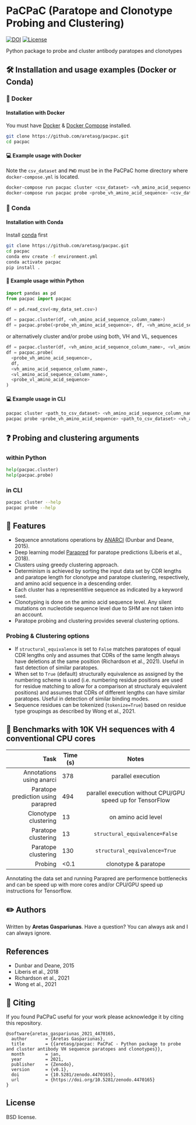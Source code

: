 # PaCPaC (Paratope and Clonotype Probing and Clustering)

[![DOI](https://zenodo.org/badge/DOI/10.5281/zenodo.4470165.svg)](https://doi.org/10.5281/zenodo.4470165)
[![License](https://img.shields.io/badge/License-BSD%203--Clause-blue.svg)](https://opensource.org/licenses/BSD-3-Clause)

Python package to probe and cluster antibody paratopes and clonotypes

## :hammer_and_wrench: Installation and usage examples (Docker or Conda)
### :whale: Docker
#### Installation with Docker
You must have [Docker](https://docs.docker.com/get-docker/) & [Docker Compose](https://docs.docker.com/compose/install/) installed.
```bash
git clone https://github.com/aretasg/pacpac.git
cd pacpac
```
#### :computer: Example usage with Docker
Note the `csv_dataset` and `PWD` must be in the PaCPaC home directory where `docker-compose.yml` is located.
```bash
docker-compose run pacpac cluster <csv_dataset> <vh_amino_acid_sequence_column_name>
docker-compose run pacpac probe <probe_vh_amino_acid_sequence> <csv_dataset> <vh_amino_acid_sequence_column_name>
```
### :snake: Conda
#### Installation with Conda
Install [conda](https://docs.conda.io/en/latest/miniconda.html) first
```bash
git clone https://github.com/aretasg/pacpac.git
cd pacpac
conda env create -f environment.yml
conda activate pacpac
pip install .
```
#### :scroll: Example usage within Python
```python
import pandas as pd
from pacpac import pacpac

df = pd.read_csv(<my_data_set.csv>)

df = pacpac.cluster(df, <vh_amino_acid_sequence_column_name>)
df = pacpac.probe(<probe_vh_amino_acid_sequence>, df, <vh_amino_acid_sequence_column_name>)
```
or alternatively cluster and/or probe using both, VH and VL, sequences
```python
df = pacpac.cluster(df, <vh_amino_acid_sequence_column_name>, <vl_amino_acid_sequence_column_name>)
df = pacpac.probe(
  <probe_vh_amino_acid_sequence>,
  df,
  <vh_amino_acid_sequence_column_name>,
  <vl_amino_acid_sequence_column_name>,
  <probe_vl_amino_acid_sequence>
)
```
#### :computer: Example usage in CLI
```bash
pacpac cluster <path_to_csv_dataset> <vh_amino_acid_sequence_column_name>
pacpac probe <probe_vh_amino_acid_sequence> <path_to_csv_dataset> <vh_amino_acid_sequence_column_name>
```
## :question: Probing and clustering arguments
### within Python
```python
help(pacpac.cluster)
help(pacpac.probe)
```
### in CLI
```bash
pacpac cluster --help
pacpac probe --help
```

## :gem: Features
* Sequence annotations operations by [ANARCI](https://github.com/oxpig/ANARCI) (Dunbar and Deane, 2015).
* Deep learning model [Parapred](https://github.com/eliberis/parapred) for paratope predictions (Liberis et al., 2018).
* Clusters using greedy clustering approach.
* Determinism is achieved by sorting the input data set by CDR lengths and paratope length for clonotype and paratope clustering, respectively, and amino acid sequence in a descending order.
* Each cluster has a representitive sequence as indicated by a keyword `seed`.
* Clonotyping is done on the amino acid sequence level. Any silent mutations on nucleotide sequence level due to SHM are not taken into an account.
* Paratope probing and clustering provides several clustering options.

### Probing & Clustering options
* If `structural_equivalence` is set to `False` matches paratopes of equal CDR lengths only and assumes that CDRs of the same length always have deletions at the same position (Richardson et al., 2021). Useful in fast detection of similar paratopes.
* When set to `True` (default) structurally equivalence as assigned by the numbering scheme is used (i.e. numbering residue positions are used for residue matching to allow for a comparison at structuraly equivalent positions) and assumes that CDRs of different lengths can have similar paratopes. Useful in detection of similar binding modes.
* Sequence residues can be tokenized (`tokenize=True`) based on residue type groupings as described by Wong et al., 2021.

## :checkered_flag: Benchmarks with 10K VH sequences with 4 conventional CPU cores
| Task | Time (s) | Notes |
| -----------: | ----------------- | :----------: |
| Annotations using anarci | 378 | parallel execution |
| Paratope prediction using parapred | 494 | parallel execution without CPU/GPU speed up for TensorFlow |
| Clonotype clustering | 13 | on amino acid level |
| Paratope clustering | 13 | `structural_equivalence=False` |
| Paratope clustering | 130 | `structural_equivalence=True` |
| Probing | <0.1 | clonotype & paratope |

Annotating the data set and running Parapred are performence bottlenecks and can be speed up with more cores and/or CPU/GPU speed up instructions for Tensorflow.

## :pencil2: Authors
Written by **Aretas Gaspariunas**. Have a question? You can always ask and I can always ignore.

## References
- Dunbar and Deane, 2015
- Liberis et al., 2018
- Richardson et al., 2021
- Wong et al., 2021

## :apple: Citing
If you found PaCPaC useful for your work please acknowledge it by citing this repository.
```
@software{aretas_gaspariunas_2021_4470165,
  author       = {Aretas Gaspariunas},
  title        = {{aretasg/pacpac: PaCPaC - Python package to probe and cluster antibody VH sequence paratopes and clonotypes}},
  month        = jan,
  year         = 2021,
  publisher    = {Zenodo},
  version      = {v0.1},
  doi          = {10.5281/zenodo.4470165},
  url          = {https://doi.org/10.5281/zenodo.4470165}
}
```

## License
BSD license.
